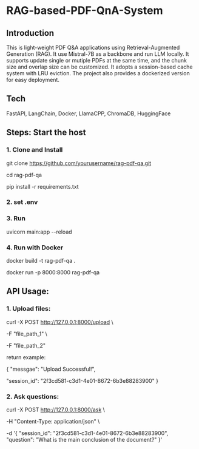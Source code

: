 # RAG-based-PDF-QnA-System

## Introduction

This is light-weight PDF Q&A applications using Retrieval-Augmented Generation (RAG). It use Mistral-7B as a backbone and run LLM locally. It supports update single or mutiple PDFs at the same time, and the chunk size and overlap size can be customized. It adopts a session-based cache system with LRU eviction. The project also provides a dockerized version for easy deployment. 

## Tech

FastAPI, LangChain, Docker, LlamaCPP, ChromaDB, HuggingFace

## Steps: Start the host

### 1. Clone and Install

git clone https://github.com/yourusername/rag-pdf-qa.git

cd rag-pdf-qa

pip install -r requirements.txt

### 2. set .env

### 3. Run

uvicorn main:app --reload

### 4. Run with Docker

docker build -t rag-pdf-qa .

docker run -p 8000:8000 rag-pdf-qa


## API Usage:

### 1. Upload files:

curl -X POST http://127.0.0.1:8000/upload \\

  -F "file_path_1" \\
  
  -F "file_path_2"

return example:

{
  "messgae": "Upload Successful!",
  
  "session_id": "2f3cd581-c3d1-4e01-8672-6b3e88283900"
}

### 2. Ask questions:

curl -X POST http://127.0.0.1:8000/ask \\

  -H "Content-Type: application/json" \\
  
  -d '{
    "session_id": "2f3cd581-c3d1-4e01-8672-6b3e88283900",
    "question": "What is the main conclusion of the document?"
  }'



